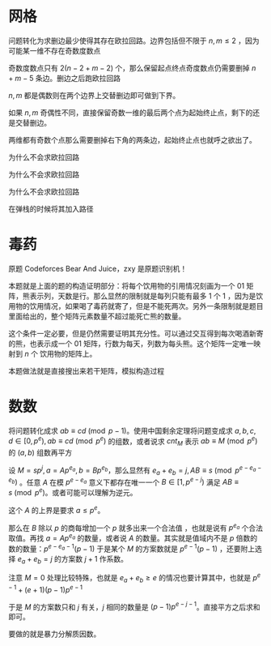 # 网格

问题转化为求删边最少使得其存在欧拉回路。边界包括但不限于 $n,m\le 2$ ，因为可能某一维不存在奇数度数点

奇数度数点只有 $2(n-2+m-2)$ 个，那么保留起点终点奇度数点仍需要删掉 $n+m-5$ 条边。删边之后跑欧拉回路

$n,m$ 都是偶数则在两个边界上交替删边即可做到下界。

如果 $n,m$ 奇偶性不同，直接保留奇数一维的最后两个点为起始终止点，剩下的还是交替删边。

两维都有奇数个点那么需要删掉右下角的两条边，起始终止点也就呼之欲出了。

为什么不会求欧拉回路

为什么不会求欧拉回路

为什么不会求欧拉回路

在弹栈的时候将其加入路径

# 毒药

原题 Codeforces Bear And Juice，zxy 是原题识别机！

本题就是上面的题的构造证明部分：将每个饮用物的引用情况刻画为一个 $01$ 矩阵，熊表示列，天数是行。那么显然的限制就是每列只能有最多 $1$ 个 $1$ ，因为是饮用物的饮用情况，如果喝了毒药就寄了，但是不能死两次。另外一条限制就是题目里面给出的，整个矩阵元素数量不超过能死亡熊的数量。

这个条件一定必要，但是仍然需要证明其充分性。可以通过交互得到每次喝酒新寄的熊，也表示成一个 $01$ 矩阵，行数为每天，列数为每头熊。这个矩阵一定唯一映射到 $n$ 个 饮用物的矩阵上。

本题做法就是直接搜出来若干矩阵，模拟构造过程

# 数数

将问题转化成求 $ab\equiv cd\pmod {p-1}$。使用中国剩余定理将问题变成求 $a,b,c,d\in[0,p^e),ab\equiv cd\pmod{p^e}$ 的组数，或者说求 $cnt_M$ 表示 $ab\equiv M\pmod{p^e}$ 的 $(a,b)$ 组数再平方

设 $M=sp^j,a=Ap^{e_a},b=Bp^{e_b}$，那么显然有 $e_a+e_b=j,AB\equiv s\pmod{p^{e-e_a-e_b}}$ 。任意 $A$ 在模 $p^{e-e_a}$ 意义下都存在唯一一个 $B\in[1,p^{e-j})$ 满足 $AB\equiv s\pmod {p^e}$。或者可能可以理解为逆元。

这个 $A$ 的上界是要求 $a\le p^e$。

那么在 $B$ 除以 $p$ 的商每增加一个 $p$ 就多出来一个合法值 ，也就是说有 $p^{e_a}$ 个合法取值。再找 $a=Ap^{e_a}$ 的数量，或者说 $A$ 的数量。其实就是值域内不是 $p$ 倍数的数的数量：$p^{e-e_a-1}(p-1)$ 于是某个 $M$ 的方案数就是 $p^{e-1}(p-1)$ ，还要附上选择 $e_a+e_b=j$ 的方案数 $j+1$ 作系数。

注意 $M=0$ 处理比较特殊，也就是 $e_a+e_b\ge e$ 的情况也要计算其中，也就是 $p^{e-1}+(e+1)(p-1)p^{e-1}$

于是 $M$ 的方案数只和 $j$ 有关，$j$ 相同的数量是 $(p-1)p^{e-j-1}$。直接平方之后求和即可。

要做的就是暴力分解质因数。
